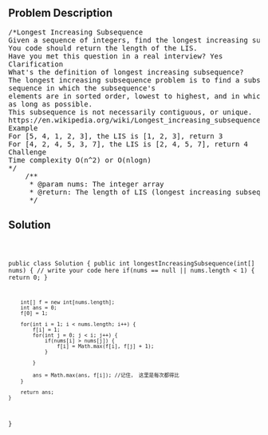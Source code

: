 <!--
<style>
  body { font-family: Arial, sans-serif; }
  .container { max-width: 100%; margin: 0 auto; padding: 10px; }
  .comment-block { max-width: 30%; background-color: #f9f9f9; padding: 10px; border-left: 5px solid #ccc; overflow-wrap: break-word; white-space: pre-wrap; }
  .code-block { background-color: #f4f4f4; padding: 10px; border: 1px solid #ddd; overflow-wrap: break-word; white-space: pre-wrap; }
</style>
-->

<div class='container'>
<h2>Problem Description</h2>
<div class='comment-block'>
<pre>
/*Longest Increasing Subsequence
Given a sequence of integers, find the longest increasing subsequence (LIS).
You code should return the length of the LIS.
Have you met this question in a real interview? Yes
Clarification
What's the definition of longest increasing subsequence?
The longest increasing subsequence problem is to find a subsequence of a given
sequence in which the subsequence's
elements are in sorted order, lowest to highest, and in which the subsequence is
as long as possible.
This subsequence is not necessarily contiguous, or unique.
https://en.wikipedia.org/wiki/Longest_increasing_subsequence
Example
For [5, 4, 1, 2, 3], the LIS is [1, 2, 3], return 3
For [4, 2, 4, 5, 3, 7], the LIS is [2, 4, 5, 7], return 4
Challenge
Time complexity O(n^2) or O(nlogn)
*/
    /**
     * @param nums: The integer array
     * @return: The length of LIS (longest increasing subsequence)
     */
</pre>
</div>

<h2>Solution</h2>
<div class='code-block'>
<pre><code class='language-java'>

public class Solution {
    public int longestIncreasingSubsequence(int[] nums) {
        // write your code here
        if(nums == null || nums.length < 1) {
            return 0;
        }
        
        int[] f = new int[nums.length];
        int ans = 0;
        f[0] = 1;
        
        for(int i = 1; i < nums.length; i++) {
            f[i] = 1;
            for(int j = 0; j < i; j++) {
                if(nums[i] > nums[j]) {
                    f[i] = Math.max(f[i], f[j] + 1);
                }
              
            }
            
            ans = Math.max(ans, f[i]); //记住， 这里是每次都得比
        }
        
        return ans;
    }
}
</code></pre>
</div>
</div>
